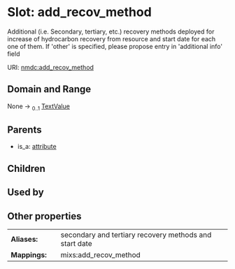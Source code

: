 
# Slot: add_recov_method


Additional (i.e. Secondary, tertiary, etc.) recovery methods deployed for increase of hydrocarbon recovery from resource and start date for each one of them. If 'other' is specified, please propose entry in 'additional info' field

URI: [nmdc:add_recov_method](https://microbiomedata/meta/add_recov_method)


## Domain and Range

None &#8594;  <sub>0..1</sub> [TextValue](TextValue.md)

## Parents

 *  is_a: [attribute](attribute.md)

## Children


## Used by


## Other properties

|  |  |  |
| --- | --- | --- |
| **Aliases:** | | secondary and tertiary recovery methods and start date |
| **Mappings:** | | mixs:add_recov_method |

